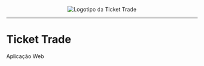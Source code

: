 <div align="center">
  
![Logotipo da Ticket Trade](https://github.com/Ticket-Trade/github/blob/main/logo.png)

</div>

- - -
# Ticket Trade
Aplicação Web 
